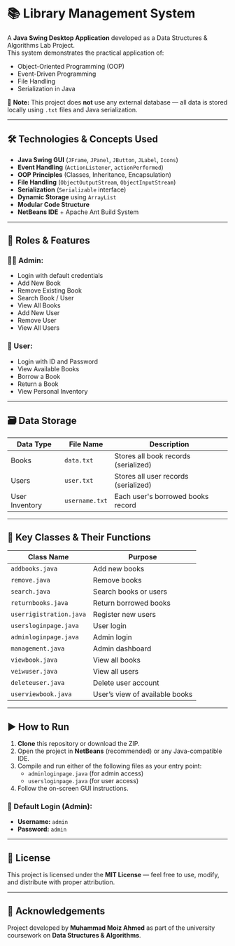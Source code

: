 # 📚 Library Management System

A **Java Swing Desktop Application** developed as a Data Structures & Algorithms Lab Project.  
This system demonstrates the practical application of:

- Object-Oriented Programming (OOP)
- Event-Driven Programming
- File Handling
- Serialization in Java

🚫 **Note:** This project does **not** use any external database — all data is stored locally using `.txt` files and Java serialization.

---

## 🛠️ Technologies & Concepts Used

- **Java Swing GUI** (`JFrame`, `JPanel`, `JButton`, `JLabel`, `Icons`)
- **Event Handling** (`ActionListener`, `actionPerformed`)
- **OOP Principles** (Classes, Inheritance, Encapsulation)
- **File Handling** (`ObjectOutputStream`, `ObjectInputStream`)
- **Serialization** (`Serializable` interface)
- **Dynamic Storage** using `ArrayList`
- **Modular Code Structure**
- **NetBeans IDE** + Apache Ant Build System

---

## 🔐 Roles & Features

### 👨‍💼 Admin:
- Login with default credentials
- Add New Book
- Remove Existing Book
- Search Book / User
- View All Books
- Add New User
- Remove User
- View All Users

### 👤 User:
- Login with ID and Password
- View Available Books
- Borrow a Book
- Return a Book
- View Personal Inventory

---

## 🗃️ Data Storage

| Data Type       | File Name         | Description                            |
|-----------------|-------------------|----------------------------------------|
| Books           | `data.txt`        | Stores all book records (serialized)   |
| Users           | `user.txt`        | Stores all user records (serialized)   |
| User Inventory  | `username.txt`    | Each user's borrowed books record      |

---

## 📂 Key Classes & Their Functions

| Class Name              | Purpose                           |
|-------------------------|-----------------------------------|
| `addbooks.java`         | Add new books                     |
| `remove.java`           | Remove books                      |
| `search.java`           | Search books or users             |
| `returnbooks.java`      | Return borrowed books             |
| `userrigistration.java` | Register new users                |
| `usersloginpage.java`   | User login                        |
| `adminloginpage.java`   | Admin login                       |
| `management.java`       | Admin dashboard                   |
| `viewbook.java`         | View all books                    |
| `veiwuser.java`         | View all users                    |
| `deleteuser.java`       | Delete user account               |
| `userviewbook.java`     | User’s view of available books    |

---

## ▶️ How to Run

1. **Clone** this repository or download the ZIP.
2. Open the project in **NetBeans** (recommended) or any Java-compatible IDE.
3. Compile and run either of the following files as your entry point:
   - `adminloginpage.java` (for admin access)
   - `usersloginpage.java` (for user access)
4. Follow the on-screen GUI instructions.

### 🔑 Default Login (Admin):
- **Username:** `admin`
- **Password:** `admin`

---

## 📄 License

This project is licensed under the **MIT License** — feel free to use, modify, and distribute with proper attribution.

---

## 🤝 Acknowledgements

Project developed by **Muhammad Moiz Ahmed** as part of the university coursework on **Data Structures & Algorithms**.
